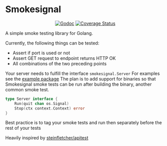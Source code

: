 # Smokesignal

<p align="center">
<a href="https://godoc.org/github.com/hermannolafs/smokesignal"><img src="https://godoc.org/github.com/hermannolafs/smokesignal?status.svg" alt="Godoc" /></a>
<a href='https://coveralls.io/github/hermannolafs/smokesignal?branch=main'><img src='https://coveralls.io/repos/github/hermannolafs/smokesignal/badge.svg?branch=main' alt='Coverage Status' /></a>
</p>

A simple smoke testing library for Golang.

Currently, the following things can be tested:
- Assert if port is used or not
- Assert GET request to endpoint returns HTTP OK
- All combinations of the two preceding points

Your server needs to fulfill the interface `smokesignal.Server`
For examples see the [example package](example/interface_example_test.go)
The plan is to add support for binaries so that Smokesignal smoke tests can be run after building the binary, another common smoke test.

```go
type Server interface {
    Run(quit chan os.Signal)
    Stop(ctx context.Context) error
}
```

Best practice is to tag your smoke tests and run then separately before the rest of your tests

Heavily inspired by [steinfletcher/apitest](https://github.com/steinfletcher/apitest)